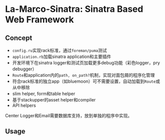 # La-Marco-Sinatra: Sinatra Based Web Framework

## Concept

- `config.ru`实现rack标准，通过`foreman/puma`测试
- `application.rb`加载sinatra application和主要插件
- 开发环境下在sinatra logger和测试页加载更多debug功能（彩色logger，pry debugger）
- `Route`和application内的`path, on_path?`机制，实现对面包屑的程序化管理
- 符合rack标准的独立app（如bluemoon）可不需要设置，自动加载到`Route`或从中移除
- slim helper, form和table helper
- 基于stackupper的asset helper和compiler
- API helpers

Center Logger和Email需要数据库支持，放到单独的程序中实现。

## Usage
